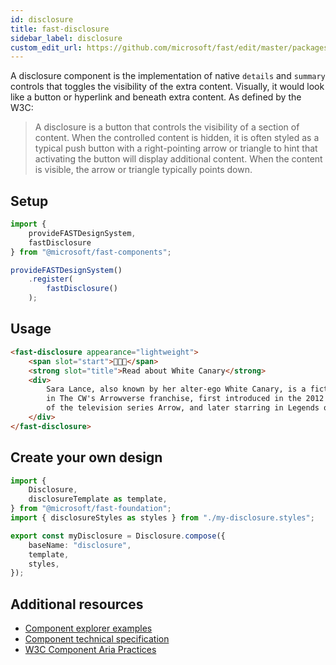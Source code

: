 ```yaml
---
id: disclosure
title: fast-disclosure
sidebar_label: disclosure
custom_edit_url: https://github.com/microsoft/fast/edit/master/packages/web-components/fast-foundation/src/disclosure/README.md
---
```


A disclosure component is the implementation of native `details` and `summary` controls that toggles the visibility of the extra content. Visually, it would look like a button or hyperlink and beneath extra content. As defined by the W3C:

> A disclosure is a button that controls the visibility of a section of content. When the controlled content is hidden, it is often styled as a typical push button with a right-pointing arrow or triangle to hint that activating the button will display additional content. When the content is visible, the arrow or triangle typically points down.

## Setup

```ts
import {
    provideFASTDesignSystem,
    fastDisclosure
} from "@microsoft/fast-components";

provideFASTDesignSystem()
    .register(
        fastDisclosure()
    );
```

## Usage

```html live
<fast-disclosure appearance="lightweight">
    <span slot="start">👩🏻‍🦳</span>
    <strong slot="title">Read about White Canary</strong>
    <div>
        Sara Lance, also known by her alter-ego White Canary, is a fictional character
        in The CW's Arrowverse franchise, first introduced in the 2012 pilot episode
        of the television series Arrow, and later starring in Legends of Tomorrow.
    </div>
</fast-disclosure>
```

## Create your own design

```ts
import {
    Disclosure,
    disclosureTemplate as template,
} from "@microsoft/fast-foundation";
import { disclosureStyles as styles } from "./my-disclosure.styles";

export const myDisclosure = Disclosure.compose({
    baseName: "disclosure",
    template,
    styles,
});
```

## Additional resources

* [Component explorer examples](https://explore.fast.design/components/fast-disclosure)
* [Component technical specification](https://github.com/microsoft/fast/blob/master/packages/web-components/fast-foundation/src/disclosure/disclosure.spec.md)
* [W3C Component Aria Practices](https://w3c.github.io/aria-practices/#disclosure)
